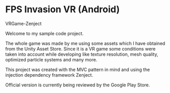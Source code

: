# FPS Invasion VR (Android)
 VRGame-Zenject 
 
Welcome to my sample code project. 

The whole game was made by me using some assets which I have obtained from the Unity Asset Store.
Since it is a VR game some conditions were taken into account while developing like texture resolution, mesh quality, optimized particle systems and many more. 

This project was created with the MVC pattern in mind and using the injection dependency framework Zenject.

Official version is currently being reviewed by the Google Play Store.
